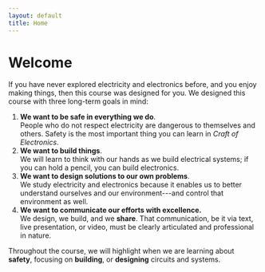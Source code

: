 ```yaml
---
layout: default
title: Home
---
```


# Welcome

If you have never explored electricity and electronics before, and you enjoy making things, then this course was designed for you. We designed this course with three long-term goals in mind:

1. **We want to be safe in everything we do**. <br/>
  People who do not respect electricity are dangerous to themselves and others. Safety is the most important thing you can learn in *Craft of Electronics*.
1. **We want to build things**. <br/>
  We will learn to think with our hands as we build electrical systems; if you can hold a pencil, you can build electronics.
1. **We want to design solutions to our own problems**. <br/>
  We study electricity and electronics because it enables us to better understand ourselves and our environment---and control that environment as well.
1. **We want to communicate our efforts with excellence.** <br/>
  We design, we build, and we **share**. That communication, be it via text, live presentation, or video, must be clearly articulated and professional in nature.


Throughout the course, we will highlight when we are learning about **safety**,
focusing on **building**, or **designing** circuits and systems.

<!-- Jekyll Notes

* http://klepas.org/jekyll-a-static-site-generator/
* http://erjjones.github.com/blog/How-I-built-my-blog-in-one-day/
* http://erjjones.github.com/blog/Part-two-how-I-built-my-blog/
* https://github.com/inukshuk/jekyll-scholar/#readme
* http://matthewowen.github.com/jekyll-mapping/

* https://github.com/getpelican/pelican/#readme
-->
